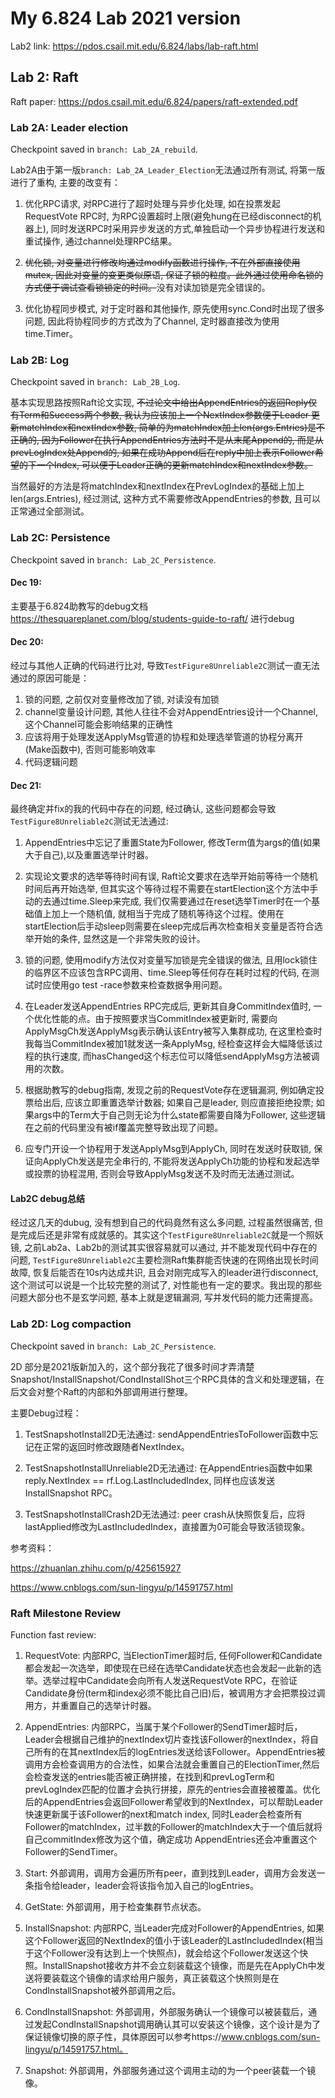 # My 6.824 Lab 2021 version
Lab2 link: https://pdos.csail.mit.edu/6.824/labs/lab-raft.html

## Lab 2: Raft
Raft paper: https://pdos.csail.mit.edu/6.824/papers/raft-extended.pdf

### Lab 2A: Leader election
Checkpoint saved in `branch: Lab_2A_rebuild`.

Lab2A由于第一版`branch: Lab_2A_Leader_Election`无法通过所有测试, 将第一版进行了重构, 主要的改变有：

1. 优化RPC请求, 对RPC进行了超时处理与异步化处理, 如在投票发起RequestVote RPC时, 为RPC设置超时上限(避免hung在已经disconnect的机器上), 同时发送RPC时采用异步发送的方式,单独启动一个异步协程进行发送和重试操作, 通过channel处理RPC结果。
   
2. ~~优化锁, 对变量进行修改均通过modify函数进行操作, 不在外部直接使用mutex, 因此对变量的变更类似原语, 保证了锁的粒度。此外通过使用命名锁的方式便于调试查看锁锁定的时间。~~没有对读加锁是完全错误的。

3. 优化协程同步模式, 对于定时器和其他操作, 原先使用sync.Cond时出现了很多问题, 因此将协程同步的方式改为了Channel, 定时器直接改为使用time.Timer。

### Lab 2B: Log
Checkpoint saved in `branch: Lab_2B_Log`.

基本实现思路按照Raft论文实现, ~~不过论文中给出AppendEntries的返回Reply仅有Term和Success两个参数, 我认为应该加上一个NextIndex参数便于Leader
更新matchIndex和nextIndex参数, 简单的为matchIndex加上len(args.Entries)是不正确的, 因为Follower在执行AppendEntries方法时不是从末尾Append的, 而是从
prevLogIndex处Append的, 如果在成功Append后在reply中加上表示Follower希望的下一个Index, 可以便于Leader正确的更新matchIndex和nextIndex参数。~~

当然最好的方法是将matchIndex和nextIndex在PrevLogIndex的基础上加上len(args.Entries), 经过测试, 这种方式不需要修改AppendEntries的参数, 且可以正常通过全部测试。

### Lab 2C: Persistence
Checkpoint saved in `branch: Lab_2C_Persistence`.

#### Dec 19:
主要基于6.824助教写的debug文档 https://thesquareplanet.com/blog/students-guide-to-raft/ 进行debug

#### Dec 20:
经过与其他人正确的代码进行比对, 导致`TestFigure8Unreliable2C`测试一直无法通过的原因可能是：
1. 锁的问题, 之前仅对变量修改加了锁, 对读没有加锁
2. channel变量设计问题, 其他人往往不会对AppendEntries设计一个Channel, 这个Channel可能会影响结果的正确性
3. 应该将用于处理发送ApplyMsg管道的协程和处理选举管道的协程分离开(Make函数中), 否则可能影响效率
4. 代码逻辑问题

#### Dec 21:
最终确定并fix的我的代码中存在的问题, 经过确认, 这些问题都会导致`TestFigure8Unreliable2C`测试无法通过:

1. AppendEntries中忘记了重置State为Follower, 修改Term值为args的值(如果大于自己),以及重置选举计时器。

2. 实现论文要求的选举等待时间有误, Raft论文要求在选举开始前等待一个随机时间后再开始选举, 但其实这个等待过程不需要在startElection这个方法中手动的去通过time.Sleep来完成, 我们仅需要通过在reset选举Timer时在一个基础值上加上一个随机值, 就相当于完成了随机等待这个过程。使用在startElection后手动sleep则需要在sleep完成后再次检查相关变量是否符合选举开始的条件, 显然这是一个非常失败的设计。

3. 锁的问题, 使用modify方法仅对变量写加锁是完全错误的做法, 且用lock锁住的临界区不应该包含RPC调用、time.Sleep等任何存在耗时过程的代码, 在测试时应使用go test -race参数来检查数据争用问题。

4. 在Leader发送AppendEntries RPC完成后, 更新其自身CommitIndex值时, 一个优化性能的点。由于按照要求当CommitIndex被更新时, 需要向ApplyMsgCh发送ApplyMsg表示确认该Entry被写入集群成功, 在这里检查时我每当CommitIndex被加1就发送一条ApplyMsg, 经检查这样会大幅降低该过程的执行速度, 而hasChanged这个标志位可以降低sendApplyMsg方法被调用的次数。

5. 根据助教写的debug指南, 发现之前的RequestVote存在逻辑漏洞, 例如确定投票给出后, 应该立即重置选举计数器; 如果自己是leader, 则应直接拒绝投票; 如果args中的Term大于自己则无论为什么state都需要自降为Follower, 这些逻辑在之前的代码里没有被if覆盖完整导致出现了问题。

6. 应专门开设一个协程用于发送ApplyMsg到ApplyCh, 同时在发送时获取锁, 保证向ApplyCh发送是完全串行的, 不能将发送ApplyCh功能的协程和发起选举或投票的协程混用, 否则会导致ApplyMsg发送不及时而无法通过测试。

#### Lab2C debug总结
经过这几天的dubug, 没有想到自己的代码竟然有这么多问题, 过程虽然很痛苦, 但是完成后还是非常有成就感的。其实这个`TestFigure8Unreliable2C`就是一个照妖镜, 之前Lab2a、Lab2b的测试其实很容易就可以通过, 并不能发现代码中存在的问题, `TestFigure8Unreliable2C`主要检测Raft集群能否快速的在网络出现长时间故障, 恢复后能否在10s内达成共识, 且会对刚完成写入的leader进行disconnect, 这个测试可以说是一个比较完整的测试了, 对性能也有一定的要求。我出现的那些问题大部分也不是玄学问题, 基本上就是逻辑漏洞, 写并发代码的能力还需提高。

### Lab 2D: Log compaction
Checkpoint saved in `branch: Lab_2C_Persistence`.

2D 部分是2021版新加入的，这个部分我花了很多时间才弄清楚Snapshot/InstallSnapshot/CondInstallShot三个RPC具体的含义和处理逻辑，在后文会对整个Raft的内部和外部调用进行整理。

主要Debug过程：

1. TestSnapshotInstall2D无法通过: sendAppendEntriesToFollower函数中忘记在正常的返回时修改跟随者NextIndex。

2. TestSnapshotInstallUnreliable2D无法通过: 在AppendEntries函数中如果reply.NextIndex == rf.Log.LastIncludedIndex, 同样也应该发送InstallSnapshot RPC。

3. TestSnapshotInstallCrash2D无法通过: peer crash从快照恢复后，应将lastApplied修改为LastIncludedIndex，直接置为0可能会导致活锁现象。

参考资料：

https://zhuanlan.zhihu.com/p/425615927

https://www.cnblogs.com/sun-lingyu/p/14591757.html


### Raft Milestone Review

Function fast review:

1. RequestVote: 内部RPC, 当ElectionTimer超时后, 任何Follower和Candidate都会发起一次选举，即使现在已经在选举Candidate状态也会发起一此新的选举。选举过程中Candidate会向所有人发送RequestVote RPC，在验证Candidate身份(term和index必须不能比自己旧)后，被调用方才会把票投过调用方，并重置自己的选举计时器。

2. AppendEntries: 内部RPC，当属于某个Follower的SendTimer超时后，Leader会根据自己维护的nextIndex切片查找该Follower的nextIndex，将自己所有的在其nextIndex后的logEntries发送给该Follower。AppendEntries被调用方会检查调用方的合法性，如果合法就会重置自己的ElectionTimer,然后会检查发送的entries能否被正确拼接，在找到和prevLogTerm和prevLogIndex匹配的位置才会执行拼接，原先的entries会直接被覆盖。优化后的AppendEntries会返回Follower希望收到的NextIndex，可以帮助Leader快速更新属于该Follower的next和match index, 同时Leader会检查所有Follower的matchIndex，过半数的Follower的matchIndex大于一个值后就将自己commitIndex修改为这个值，确定成功
   AppendEntries还会冲重置这个Follower的SendTimer。

3. Start: 外部调用，调用方会遍历所有peer，直到找到Leader，调用方会发送一条指令给leader，leader会将该指令加入自己的logEntries。

4. GetState: 外部调用，用于检查集群节点状态。

5. InstallSnapshot: 内部RPC, 当Leader完成对Follower的AppendEntries, 如果这个Follower返回的NextIndex的值小于该Leader的LastIncludedIndex(相当于这个Follower没有达到上一个快照点)，就会给这个Follower发送这个快照。InstallSnapshot接收方并不会立刻装载这个镜像，而是先在ApplyCh中发送将要装载这个镜像的请求给用户服务，真正装载这个快照则是在CondInstallSnapshot被外部调用之后。

6. CondInstallSnapshot: 外部调用，外部服务确认一个镜像可以被装载后，通过发起CondInstallSnapshot调用确认其可以安装这个镜像，这个设计是为了保证镜像切换的原子性，具体原因可以参考https://www.cnblogs.com/sun-lingyu/p/14591757.html。

7. Snapshot: 外部调用，外部服务通过这个调用主动的为一个peer装载一个镜像。
